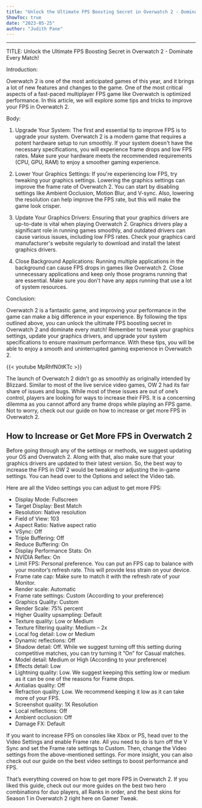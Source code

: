 ```yaml
---
title: "Unlock the Ultimate FPS Boosting Secret in Overwatch 2 - Dominate Every Match!"
ShowToc: true 
date: "2023-05-25"
author: "Judith Pane"
---
```

*****
TITLE: Unlock the Ultimate FPS Boosting Secret in Overwatch 2 - Dominate Every Match!

Introduction:

Overwatch 2 is one of the most anticipated games of this year, and it brings a lot of new features and changes to the game. One of the most critical aspects of a fast-paced multiplayer FPS game like Overwatch is optimized performance. In this article, we will explore some tips and tricks to improve your FPS in Overwatch 2.

Body:

1. Upgrade Your System: The first and essential tip to improve FPS is to upgrade your system. Overwatch 2 is a modern game that requires a potent hardware setup to run smoothly. If your system doesn't have the necessary specifications, you will experience frame drops and low FPS rates. Make sure your hardware meets the recommended requirements (CPU, GPU, RAM) to enjoy a smoother gaming experience.

2. Lower Your Graphics Settings: If you're experiencing low FPS, try tweaking your graphics settings. Lowering the graphics settings can improve the frame rate of Overwatch 2. You can start by disabling settings like Ambient Occlusion, Motion Blur, and V-sync. Also, lowering the resolution can help improve the FPS rate, but this will make the game look crisper.

3. Update Your Graphics Drivers: Ensuring that your graphics drivers are up-to-date is vital when playing Overwatch 2. Graphics drivers play a significant role in running games smoothly, and outdated drivers can cause various issues, including low FPS rates. Check your graphics card manufacturer's website regularly to download and install the latest graphics drivers.

4. Close Background Applications: Running multiple applications in the background can cause FPS drops in games like Overwatch 2. Close unnecessary applications and keep only those programs running that are essential. Make sure you don't have any apps running that use a lot of system resources.

Conclusion:

Overwatch 2 is a fantastic game, and improving your performance in the game can make a big difference in your experience. By following the tips outlined above, you can unlock the ultimate FPS boosting secret in Overwatch 2 and dominate every match! Remember to tweak your graphics settings, update your graphics drivers, and upgrade your system specifications to ensure maximum performance. With these tips, you will be able to enjoy a smooth and uninterrupted gaming experience in Overwatch 2.

{{< youtube MpRhfN0tKTc >}} 



The launch of Overwatch 2 didn’t go as smoothly as originally intended by Blizzard. Similar to most of the live service video games, OW 2 had its fair share of issues and bugs. While most of these issues are out of one’s control, players are looking for ways to increase their FPS. It is a concerning dilemma as you cannot afford any frame drops while playing an FPS game. Not to worry, check out our guide on how to increase or get more FPS in Overwatch 2.
 
## How to Increase or Get More FPS in Overwatch 2
 
Before going through any of the settings or methods, we suggest updating your OS and Overwatch 2. Along with that, also make sure that your graphics drivers are updated to their latest version. So, the best way to increase the FPS in OW 2 would be tweaking or adjusting the in-game settings. You can head over to the Options and select the Video tab.
 

 
Here are all the Video settings you can adjust to get more FPS:
 
- Display Mode: Fullscreen
 - Target Display: Best Match
 - Resolution: Native resolution
 - Field of View: 103
 - Aspect Ratio: Native aspect ratio
 - VSync: Off
 - Triple Buffering: Off
 - Reduce Buffering: On
 - Display Performance Stats: On
 - NVIDIA Reflex: On
 - Limit FPS: Personal preference. You can put an FPS cap to balance with your monitor’s refresh rate. This will provide less strain on your device.
 - Frame rate cap: Make sure to match it with the refresh rate of your Monitor.
 - Render scale: Automatic
 - Frame rate settings: Custom (According to your preference)
 - Graphics Quality: Custom
 - Render Scale: 75% percent
 - Higher Quality upsampling: Default
 - Texture quality: Low or Medium
 - Texture filtering quality: Medium – 2x
 - Local fog detail: Low or Medium
 - Dynamic reflections: Off
 - Shadow detail: Off. While we suggest turning off this setting during competitive matches, you can try turning it “On” for Casual matches.
 - Model detail: Medium or High (According to your preference)
 - Effects detail: Low
 - Lightning quality: Low. We suggest keeping this setting low or medium as it can be one of the reasons for Frame drops.
 - Antialias quality: Off
 - Refraction quality: Low. We recommend keeping it low as it can take more of your FPS.
 - Screenshot quality: 1X Resolution
 - Local reflections: Off
 - Ambient occlusion: Off
 - Damage FX: Default

 
If you want to increase FPS on consoles like Xbox or PS, head over to the Video Settings and enable Frame rate. All you need to do is turn off the V Sync and set the Frame rate settings to Custom. Then, change the Video settings from the above-mentioned settings. For more insight, you can also check out our guide on the best video settings to boost performance and FPS.
 
That’s everything covered on how to get more FPS in Overwatch 2. If you liked this guide, check out our more guides on the best two hero combinations for duo players, all Ranks in order, and the best skins for Season 1 in Overwatch 2 right here on Gamer Tweak.




